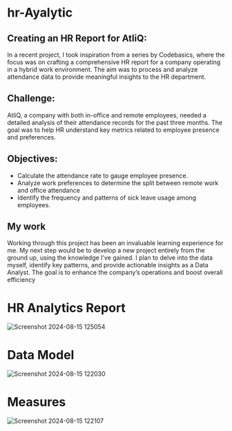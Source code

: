 # hr-Ayalytic

## Creating an HR Report for AtliQ:


In a recent project, I took inspiration from a series by Codebasics, where the focus was on crafting a comprehensive HR report for a company operating in a hybrid work environment. The aim was to process and analyze attendance data to provide meaningful insights to the HR department.

## Challenge:

AtliQ, a company with both in-office and remote employees, needed a detailed analysis of their attendance records for the past three months. The goal was to help HR understand key metrics related to employee presence and preferences.

## Objectives:

- Calculate the attendance rate to gauge employee presence.
- Analyze work preferences to determine the split between remote work and office attendance
- Identify the frequency and patterns of sick leave usage among employees.


## My work 
Working through this project has been an invaluable learning experience for me. My next step would be to develop a new project entirely from the ground up, using the knowledge I’ve gained. I plan to delve into the data myself, identify key patterns, and provide actionable insights as a Data Analyst. The goal is to enhance the company’s operations and boost overall efficiency

# HR Analytics Report

![Screenshot 2024-08-15 125054](https://github.com/user-attachments/assets/f6345fc6-fa26-4ef9-b90e-23f10997fcb6)

# Data Model 
![Screenshot 2024-08-15 122030](https://github.com/user-attachments/assets/65c8634b-f53e-4381-848a-fd5a07affcfe)

# Measures
![Screenshot 2024-08-15 122107](https://github.com/user-attachments/assets/42abf213-45d5-4cae-b9b8-0ad7a0f5d930)





